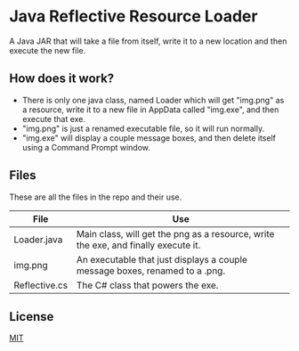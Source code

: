 # Java Reflective Resource Loader
A Java JAR that will take a file from itself, write it to a new location and then execute the new file.
## How does it work?
- There is only one java class, named Loader which will get "img.png" as a resource,
write it to a new file in AppData called "img.exe", and then execute that exe.
- "img.png" is just a renamed executable file, so it will run normally. 
- "img.exe" will display a couple message boxes, and then delete itself
using a  Command Prompt window.

## Files

These are all the files in the repo and their use.

| File | Use |
| ------ | ------ |
| Loader.java | Main class, will get the png as a resource, write the exe, and finally execute it. |
| img.png | An executable that just displays a couple message boxes, renamed to a .png. |
| Reflective.cs| The C# class that powers the exe. |


## License
[MIT](https://github.com/CadeCodes/JRRL/blob/main/LICENSE)
